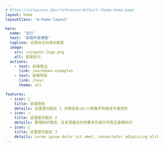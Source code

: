 ```yaml
---
# https://vitepress.dev/reference/default-theme-home-page
layout: home
layoutClass: 'm-home-layout'

hero:
  name: '志行'
  text: '前端开发博客'
  tagline: 记录自己对成长蜕变
  image:
    src: /xingzhi-logo.png
    alt: 前端志行
  actions:
    - text: 前端笔记
      link: /markdown-examples
    - text: 前端导航
      link: /nav/
      theme: alt

features:
  - icon: 🧭
    title: 前端导航
    details: 这里是功能区 1 详情信息<br/>啊看手机电话卡接受的
  - icon: 🔥
    title: 这里是功能区 2
    details: 警惕知识错觉，反复观看后仍然要多实操方可真正掌握知识
  - icon: 🔧
    title: 这里是功能区 3
    details: Lorem ipsum dolor sit amet, consectetur adipiscing elit
---
```

